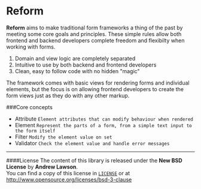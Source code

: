 Reform
======

**Reform** aims to make traditional form frameworks a thing of the past by meeting some core goals and principles.
These simple rules allow both frontend and backend developers complete freedom and flexibilty when working with forms.

 1. Domain and view logic are completely separated
 2. Intuitive to use by both backend and frontend developers
 3. Clean, easy to follow code with no hidden "magic"

The framework comes with basic views for rendering forms and individual elements, but the focus is on allowing frontend
developers to create the form views just as they do with any other markup.

###Core concepts

 - Attribute  `Element attributes that can modify behaviour when rendered`
 - Element    `Represent the parts of a form, from a simple text input to the form itself`
 - Filter     `Modify the element value on set`
 - Validator  `Check the element value and handle error messages`

----------

####License
The content of this library is released under the **New BSD License** by **Andrew Lawson**.<br>
You can find a copy of this license in [`LICENSE`][1] or at http://www.opensource.org/licenses/bsd-3-clause

<!-- Meta -->
[1]: https://github.com/adlawson/reform/blob/master/LICENSE